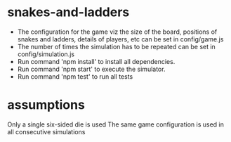 # snakes-and-ladders

 - The configuration for the game viz the size of the board, positions of snakes and ladders, details of players, etc can be set in config/game.js
 - The number of times the simulation has to be repeated can be set in config/simulation.js
 - Run command 'npm install' to install all dependencies.
 - Run command 'npm start' to execute the simulator.
 - Run command 'npm test' to run all tests

# assumptions
Only a single six-sided die is used
The same game configuration is used in all consecutive simulations
